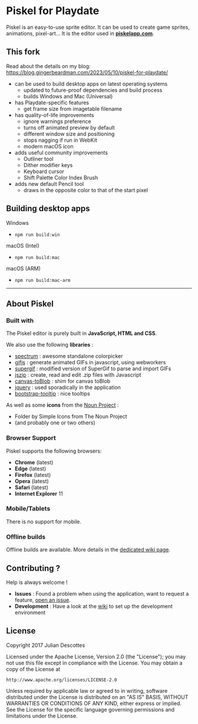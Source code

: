 Piskel for Playdate
===================

Piskel is an easy-to-use sprite editor. It can be used to create game sprites, animations, pixel-art...
It is the editor used in **[piskelapp.com](https://www.piskelapp.com)**.

## This fork

Read about the details on my blog: https://blog.gingerbeardman.com/2023/05/10/piskel-for-playdate/ 

- can be used to build desktop apps on latest operating systems
  - updated to future-proof dependencies and build process
  - builds Windows and Mac (Universal)
- has Playdate-specific features
  - get frame size from imagetable filename
- has quality-of-life improvements
  - ignore warnings preference
  - turns off animated preview by default
  - different window size and positioning
  - stops nagging if run in WebKit
  - modern macOS icon
- adds useful community improvements
  - Outliner tool
  - Dither modifier keys
  - Keyboard cursor
  - Shift Palette Color Index Brush
- adds new default Pencil tool
  - draws in the opposite color to that of the start pixel

## Building desktop apps

Windows
- `npm run build:win`

macOS (Intel)
- `npm run build:mac`

macOS (ARM)
- `npm run build:mac-arm`

----

## About Piskel

### Built with

The Piskel editor is purely built in **JavaScript, HTML and CSS**.

We also use the following **libraries** :
* [spectrum](https://github.com/bgrins/spectrum) : awesome standalone colorpicker
* [gifjs](https://jnordberg.github.io/gif.js/) : generate animated GIFs in javascript, using webworkers
* [supergif](https://github.com/buzzfeed/libgif-js) : modified version of SuperGif to parse and import GIFs
* [jszip](https://github.com/Stuk/jszip) : create, read and edit .zip files with Javascript
* [canvas-toBlob](https://github.com/eligrey/canvas-toBlob.js/) : shim for canvas toBlob
* [jquery](https://jquery.com/) : used sporadically in the application
* [bootstrap-tooltip](https://getbootstrap.com/javascript/#tooltips) : nice tooltips

As well as some **icons** from the [Noun Project](https://thenounproject.com/) :
* Folder by Simple Icons from The Noun Project
* (and probably one or two others)

### Browser Support

Piskel supports the following browsers:
* **Chrome** (latest)
* **Edge** (latest)
* **Firefox** (latest)
* **Opera** (latest)
* **Safari** (latest)
* **Internet Explorer** 11

### Mobile/Tablets

There is no support for mobile.

### Offline builds

Offline builds are available. More details in the [dedicated wiki page](https://github.com/piskelapp/piskel/wiki/Desktop-applications).

## Contributing ?

Help is always welcome !

* **Issues** : Found a problem when using the application, want to request a feature, [open an issue](https://github.com/piskelapp/piskel/issues).
* **Development** : Have a look at the [wiki](https://github.com/piskelapp/piskel/wiki) to set up the development environment

## License

Copyright 2017 Julian Descottes

Licensed under the Apache License, Version 2.0 (the "License");
you may not use this file except in compliance with the License.
You may obtain a copy of the License at

    http://www.apache.org/licenses/LICENSE-2.0

Unless required by applicable law or agreed to in writing, software
distributed under the License is distributed on an "AS IS" BASIS,
WITHOUT WARRANTIES OR CONDITIONS OF ANY KIND, either express or implied.
See the License for the specific language governing permissions and
limitations under the License.

